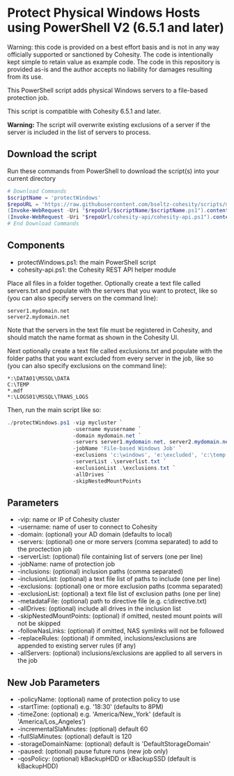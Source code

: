 # Protect Physical Windows Hosts using PowerShell V2 (6.5.1 and later)

Warning: this code is provided on a best effort basis and is not in any way officially supported or sanctioned by Cohesity. The code is intentionally kept simple to retain value as example code. The code in this repository is provided as-is and the author accepts no liability for damages resulting from its use.

This PowerShell script adds physical Windows servers to a file-based protection job.

This script is compatible with Cohesity 6.5.1 and later.

**Warning:** The script will overwrite existing exclusions of a server if the server is included in the list of servers to process.

## Download the script

Run these commands from PowerShell to download the script(s) into your current directory

```powershell
# Download Commands
$scriptName = 'protectWindows'
$repoURL = 'https://raw.githubusercontent.com/bseltz-cohesity/scripts/master/powershell'
(Invoke-WebRequest -Uri "$repoUrl/$scriptName/$scriptName.ps1").content | Out-File "$scriptName.ps1"; (Get-Content "$scriptName.ps1") | Set-Content "$scriptName.ps1"
(Invoke-WebRequest -Uri "$repoUrl/cohesity-api/cohesity-api.ps1").content | Out-File cohesity-api.ps1; (Get-Content cohesity-api.ps1) | Set-Content cohesity-api.ps1
# End Download Commands
```

## Components

* protectWindows.ps1: the main PowerShell script
* cohesity-api.ps1: the Cohesity REST API helper module

Place all files in a folder together. Optionally create a text file called servers.txt and populate with the servers that you want to protect, like so (you can also specify servers on the command line):

```text
server1.mydomain.net
server2.mydomain.net
```

Note that the servers in the text file must be registered in Cohesity, and should match the name format as shown in the Cohesity UI.

Next optionally create a text file called exclusions.txt and populate with the folder paths that you want excluded from every server in the job, like so (you can also specify exclusions on the command line):

```text
*:\DATA01\MSSQL\DATA
C:\TEMP
*.mdf
*:\LOGS01\MSSQL\TRANS_LOGS
```

Then, run the main script like so:

```powershell
./protectWindows.ps1 -vip mycluster `
                     -username myusername `
                     -domain mydomain.net `
                     -servers server1.mydomain.net, server2.mydomain.net `
                     -jobName 'File-based Windows Job' `
                     -exclusions 'c:\windows', 'e:\excluded', 'c:\temp' `
                     -serverList .\serverlist.txt `
                     -exclusionList .\exclusions.txt `
                     -allDrives `
                     -skipNestedMountPoints
```

## Parameters

* -vip: name or IP of Cohesity cluster
* -username: name of user to connect to Cohesity
* -domain: (optional) your AD domain (defaults to local)
* -servers: (optional) one or more servers (comma separated) to add to the proctection job
* -serverList: (optional) file containing list of servers (one per line)
* -jobName: name of protection job
* -inclusions: (optional) inclusion paths (comma separated)
* -inclusionList: (optional) a text file list of paths to include (one per line)
* -exclusions: (optional) one or more exclusion paths (comma separated)
* -exclusionList: (optional) a text file list of exclusion paths (one per line)
* -metadataFile: (optional) path to directive file (e.g. c:\directive.txt)
* -allDrives: (optional) include all drives in the inclusion list
* -skipNestedMountPoints: (optional) if omitted, nested mount points will not be skipped
* -followNasLinks: (optional) if omitted, NAS symlinks will not be followed
* -replaceRules: (optional) if ommited, inclusions/exclusions are appended to existing server rules (if any)
* -allServers: (optional) inclusions/exclusions are applied to all servers in the job

## New Job Parameters

* -policyName: (optional) name of protection policy to use
* -startTime: (optional) e.g. '18:30' (defaults to 8PM)
* -timeZone: (optional) e.g. 'America/New_York' (default is 'America/Los_Angeles')
* -incrementalSlaMinutes: (optional) default 60
* -fullSlaMinutes: (optional) default is 120
* -storageDomainName: (optional) default is 'DefaultStorageDomain'
* -paused: (optional) pause future runs (new job only)
* -qosPolicy: (optional) kBackupHDD or kBackupSSD (default is kBackupHDD)

